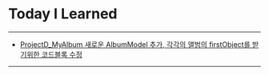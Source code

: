 # Today I Learned

---

- [ProjectD_MyAlbum 새로운 AlbumModel 추가, 각각의 앨범의 firstObject를 받기위한 코드블록 수정](https://github.com/VincentGeranium/edwithStudy-project-5/tree/master/ProjectD_MyAlbum/ProjectD_MyAlbum)

---
